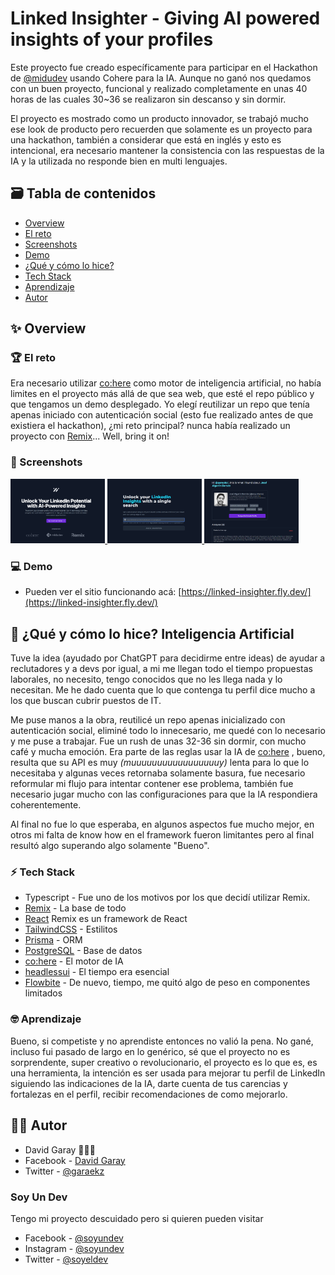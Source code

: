 # Linked Insighter - Giving AI powered insights of your profiles

Este proyecto fue creado específicamente para participar en el Hackathon de [@midudev](https://github.com/midudev) usando Cohere para la IA. Aunque no ganó nos quedamos con un buen proyecto, funcional y realizado completamente en unas 40 horas de las cuales 30~36 se realizaron sin descanso y sin dormir.

El proyecto es mostrado como un producto innovador, se trabajó mucho ese look de producto pero recuerden que solamente es un proyecto para una hackathon, también a considerar que está en inglés y esto es intencional, era necesario mantener la consistencia con las respuestas de la IA y la utilizada no responde bien en multi lenguajes.

## 🗃 Tabla de contenidos
- [Overview](#-overview)
- [El reto](#-el-reto)
- [Screenshots](#-screenshots)
- [Demo](#-demo)
- [¿Qué y cómo lo hice?](#-qué-y-cómo-lo-hice-inteligencia-artificial)
- [Tech Stack](#-tech-stack)
- [Aprendizaje](#-aprendizaje)
- [Autor](#-autor)

## ✨ Overview

### 🏆 El reto
Era necesario utilizar [co:here](https://cohere.ai/) como motor de inteligencia artificial, no había limites en el proyecto más allá de que sea web, que esté el repo público y que tengamos un demo desplegado.
Yo elegí reutilizar un repo que tenía apenas iniciado con autenticación social (esto fue realizado antes de que existiera el hackathon), ¿mi reto principal? nunca había realizado un proyecto con [Remix](https://remix.run/)... Well, bring it on!

### 📸 Screenshots
<a href='./landing-screenshot.png' target='_blank'>
<img width='30%' src='./landing-screenshot.png' />
</a>
<a href='./search-screenshot.png' target='_blank'>
<img width='30%' src='./search-screenshot.png' />
</a>
<a href='./profile-screenshot.png' target='_blank'>
<img width='30%' src='./profile-screenshot.png' />
</a>

### 💻 Demo
- Pueden ver el sitio funcionando acá: [https://linked-insighter.fly.dev/](https://linked-insighter.fly.dev/)

## 🤖 ¿Qué y cómo lo hice? Inteligencia Artificial
Tuve la idea (ayudado por ChatGPT para decidirme entre ideas) de ayudar a reclutadores y a devs por igual, a mi me llegan todo el tiempo propuestas laborales, no necesito, tengo conocidos que no les llega nada y lo necesitan. Me he dado cuenta que lo que contenga tu perfil dice mucho a los que buscan cubrir puestos de IT.

Me puse manos a la obra, reutilicé un repo apenas inicializado con autenticación social, eliminé todo lo innecesario, me quedé con lo necesario y me puse a trabajar. Fue un rush de unas 32-36 sin dormir, con mucho café y mucha emoción. Era parte de las reglas usar la IA de [co:here](https://cohere.ai/) , bueno, resulta que su API es muy *(muuuuuuuuuuuuuuuuuy)* lenta para lo que lo necesitaba y algunas veces retornaba solamente basura, fue necesario reformular mi flujo para intentar contener ese problema, también fue necesario jugar mucho con las configuraciones para que la IA respondiera coherentemente.

Al final no fue lo que esperaba, en algunos aspectos fue mucho mejor, en otros mi falta de know how en el framework fueron limitantes pero al final resultó algo superando algo solamente "Bueno".

### ⚡ Tech Stack
- Typescript - Fue uno de los motivos por los que decidí utilizar Remix.
- [Remix](https://remix.run/) - La base de todo
- [React](https://reactjs.org/) Remix es un framework de React
- [TailwindCSS](https://tailwindcss.com/) - Estilitos
- [Prisma](https://prisma.io/) - ORM
- [PostgreSQL](https://www.postgresql.org/) - Base de datos
- [co:here](https://cohere.ai/) - El motor de IA
- [headlessui](https://headlessui.com/) - El tiempo era esencial
- [Flowbite](https://flowbite.com/) - De nuevo, tiempo, me quitó algo de peso en componentes limitados


### 🤓 Aprendizaje
Bueno, si competiste y no aprendiste entonces no valió la pena. No gané, incluso fui pasado de largo en lo genérico, sé que el proyecto no es sorprendente, super creativo o revolucionario, el proyecto es lo que es, es una herramienta, la intención es ser usada para mejorar tu perfil de LinkedIn siguiendo las indicaciones de la IA, darte cuenta de tus carencias y fortalezas en el perfil, recibir recomendaciones de como mejorarlo.

## 🐱‍💻 Autor
 - David Garay 🏴‍☠️🔥
 - Facebook  - [David Garay](https://www.facebook.com/Garaeks)
 - Twitter - [@garaekz](https://www.twitter.com/garaekz)

### Soy Un Dev
Tengo mi proyecto descuidado pero si quieren pueden visitar
 - Facebook - [@soyundev](https://facebook.com/soyundev)
 - Instagram - [@soyundev](https://instagram.com/soyundev)
 - Twitter - [@soyeldev](https://twitter.com/soyeldev)

